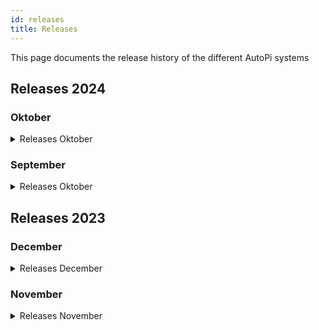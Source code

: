```yaml
---
id: releases
title: Releases
---
```


This page documents the release history of the different AutoPi systems

## Releases 2024

### Oktober

<details>
  <summary>Releases Oktober</summary>

  **Date: October 29, 2024**

  **Core**

  **Version**

  - Version 1.2.5


  **Features**

  - Feature 1
  - Feature 2


  **Bug Fixes**

  - Bug fix 1
  - Bug fix 2


  **Backend**

  **Frontend**

  **Documentation**

</details>

### September

<details>
  <summary>Releases Oktober</summary>

  **Date: September 29, 2024**

  **Core**

  **Version**

  - Version 1.2.5


  **Features**

  - Feature 1
  - Feature 2


  **Bug Fixes**

  - Bug fix 1
  - Bug fix 2


  **Backend**

  **Frontend**

  **Documentation**

</details>

## Releases 2023

### December

<details>
  <summary>Releases December</summary>


</details>

### November

<details>
  <summary>Releases November</summary>


</details>

